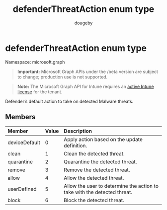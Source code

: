 ﻿---
title: "defenderThreatAction enum type"
description: "Defender’s default action to take on detected Malware threats."
author: "dougeby"
localization_priority: Normal
ms.prod: "intune"
doc_type: enumPageType
---

# defenderThreatAction enum type

Namespace: microsoft.graph

> **Important:** Microsoft Graph APIs under the /beta version are subject to change; production use is not supported.

> **Note:** The Microsoft Graph API for Intune requires an [active Intune license](https://go.microsoft.com/fwlink/?linkid=839381) for the tenant.

Defender’s default action to take on detected Malware threats.

## Members

| Member        | Value | Description                                                              |
| :------------ | :---- | :----------------------------------------------------------------------- |
| deviceDefault | 0     | Apply action based on the update definition.                             |
| clean         | 1     | Clean the detected threat.                                               |
| quarantine    | 2     | Quarantine the detected threat.                                          |
| remove        | 3     | Remove the detected threat.                                              |
| allow         | 4     | Allow the detected threat.                                               |
| userDefined   | 5     | Allow the user to determine the action to take with the detected threat. |
| block         | 6     | Block the detected threat.                                               |
